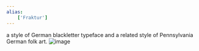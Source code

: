 ```yaml
---
alias:
    ['Fraktur']
---
```

a style of German blackletter typeface and a related style of Pennsylvania German folk art.
![image](https://imgcp.aacdn.jp/img-a/800/600/aa/gm/article/4/1/0/2/3/4/800__deutsche_schrift0.jpg)